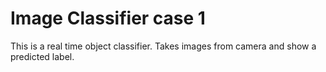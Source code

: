 # Image Classifier case 1
This is a real time object classifier.
Takes images from camera and show a predicted label.


